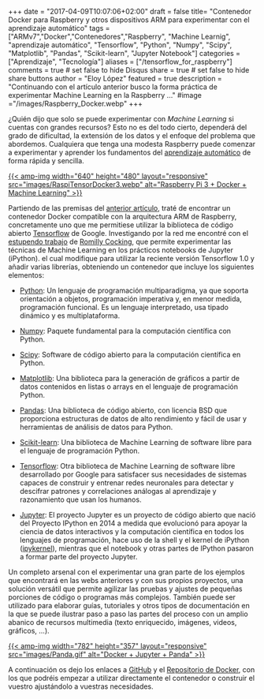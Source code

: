 +++
date = "2017-04-09T10:07:06+02:00"
draft = false
title= "Contenedor Docker para Raspberry y otros dispositivos ARM para experimentar con el aprendizaje automático"
tags = ["ARMv7","Docker","Contenedores","Raspberry", "Machine Learnig", "aprendizaje automático", "Tensorflow", "Python", "Numpy", "Scipy", "Matplotlib", "Pandas", "Scikit-learn", "Jupyter Notebook"]
categories = ["Aprendizaje", "Tecnología"]
aliases = ["/tensorflow_for_raspberry"]
comments = true	# set false to hide Disqus
share = true	# set false to hide share buttons
author = "Eloy López"
featured = true
description = "Continuando con el artículo anterior busco la forma práctica de experimentar Machine Learning en la Raspberry ..."
#image ="/images/Raspberry_Docker.webp"
+++

¿Quién dijo que solo se puede experimentar con *Machine Learning* si cuentas con grandes recursos? Esto no es del todo cierto, dependerá del grado de dificultad, la extensión de los datos y el enfoque del problema que abordemos. Cualquiera que tenga una modesta Raspberry puede comenzar a experimentar y aprender los fundamentos del [aprendizaje automático](https://es.wikipedia.org/wiki/Aprendizaje_autom%C3%A1tico) de forma rápida y sencilla.

[{{< amp-img width="640" height="480" layout="responsive" src="images/RaspiTensorDocker3.webp" alt="Raspberry Pi 3 + Docker + Machine Learning" >}}](https://hub.docker.com/r/elswork/rpi-tensorflow/)

Partiendo de las premisas del [anterior artículo](https://deft.work/mis_primeros_contenedores), traté de encontrar un contenedor Docker compatible con la arquitectura ARM de Raspberry, concretamente uno que me permitiese utilizar la  biblioteca de código abierto [Tensorflow](https://www.tensorflow.org/) de Google. Investigando por la red me encontré con el [estupendo trabajo](https://github.com/romilly/rpi-docker-tensorflow) de [Romilly Cocking](https://twitter.com/romillyc), que permite experimentar las técnicas de Machine Learning en los prácticos notebooks de Jupyter (iPython). el cual modifique para utilizar la reciente versión Tensorflow 1.0 y añadir varias librerías, obteniendo un contenedor que incluye los siguientes elementos:

* [Python](https://www.python.org/): Un lenguaje de programación multiparadigma, ya que soporta orientación a objetos, programación imperativa y, en menor medida, programación funcional. Es un lenguaje interpretado, usa tipado dinámico y es multiplataforma.

* [Numpy](http://www.numpy.org/): Paquete fundamental para la computación científica con Python.

* [Scipy](https://www.scipy.org/): Software de código abierto para la computación científica en Python.

* [Matplotlib](http://matplotlib.org/): Una biblioteca para la generación de gráficos a partir de datos contenidos en listas o arrays en el lenguaje de programación Python.

* [Pandas](http://pandas.pydata.org/): Una biblioteca de código abierto, con licencia BSD que proporciona estructuras de datos de alto rendimiento y fácil de usar y herramientas de análisis de datos para Python.

* [Scikit-learn](http://scikit-learn.org/): Una biblioteca de Machine Learning de software libre para el lenguaje de programación Python.

* [Tensorflow](https://www.tensorflow.org/): Otra biblioteca de Machine Learning de software libre desarrollado por Google para satisfacer sus necesidades de sistemas capaces de construir y entrenar redes neuronales para detectar y descifrar patrones y correlaciones análogas al aprendizaje y razonamiento que usan los humanos.

* [Jupyter](http://jupyter.org/): El proyecto Jupyter es un proyecto de código abierto que nació del Proyecto IPython en 2014 a medida que evolucionó para apoyar la ciencia de datos interactivos y la computación científica en todos los lenguajes de programación, hace uso de la shell y el kernel de iPython ([ipykernel](https://github.com/ipython/ipykernel)), mientras que el notebook y otras partes de IPython pasaron a formar parte del proyecto Jupyter.

Un completo arsenal con el experimentar una gran parte de los ejemplos que encontrará en las webs anteriores y con sus propios proyectos, una solución versátil que permite agilizar las pruebas y ajustes de pequeñas porciones de código o programas más complejos. También puede ser utilizado para elaborar guías, tutoriales y otros tipos de documentación en la que se puede ilustrar paso a paso las partes del proceso con un amplio abanico de recursos multimedia (texto enriquecido, imágenes, videos, gráficos, ...).

[{{< amp-img width="782" height="357" layout="responsive" src="images/Panda.gif" alt="Docker + Jupyter + Panda" >}}](images/Panda.gif)

A continuación os dejo los enlaces a [GitHub](https://github.com/DeftWork/rpi-tensorflow) y el [Repositorio de Docker](https://hub.docker.com/r/elswork/rpi-tensorflow/), con los que podréis empezar a utilizar directamente el contenedor o construir el vuestro ajustándolo a vuestras necesidades.
